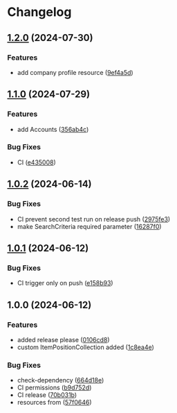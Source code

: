 # Changelog

## [1.2.0](https://github.com/gigerIT/bexio-api-client/compare/v1.1.0...v1.2.0) (2024-07-30)


### Features

* add company profile resource ([9ef4a5d](https://github.com/gigerIT/bexio-api-client/commit/9ef4a5d7897dedcd0a387d3ed1acbf5bdd14bdd6))

## [1.1.0](https://github.com/gigerIT/bexio-api-client/compare/v1.0.2...v1.1.0) (2024-07-29)


### Features

* add Accounts ([356ab4c](https://github.com/gigerIT/bexio-api-client/commit/356ab4c61208e34b4af8a89a0bab13ad77f8b361))


### Bug Fixes

* CI ([e435008](https://github.com/gigerIT/bexio-api-client/commit/e4350083c559d7d28a83cb5c18e8448256aeac52))

## [1.0.2](https://github.com/gigerIT/bexio-api-client/compare/v1.0.1...v1.0.2) (2024-06-14)


### Bug Fixes

* CI prevent second test run on release push ([2975fe3](https://github.com/gigerIT/bexio-api-client/commit/2975fe34abb151ad2c14465f6197a35a59cae48c))
* make SearchCriteria required parameter ([16287f0](https://github.com/gigerIT/bexio-api-client/commit/16287f09d7f8ca727906b6f9590bbc3f858baf85))

## [1.0.1](https://github.com/gigerIT/bexio-api-client/compare/v1.0.0...v1.0.1) (2024-06-12)


### Bug Fixes

* CI trigger only on push ([e158b93](https://github.com/gigerIT/bexio-api-client/commit/e158b93276cd98d3641b2c620d804701074eea8d))

## 1.0.0 (2024-06-12)


### Features

* added release please ([0106cd8](https://github.com/gigerIT/bexio-api-client/commit/0106cd8c8c715f92691e3241cf38975a495ad942))
* custom ItemPositionCollection added ([1c8ea4e](https://github.com/gigerIT/bexio-api-client/commit/1c8ea4ed1c0a615abb97aa9aa57652df80edf244))


### Bug Fixes

* check-dependency ([664d18e](https://github.com/gigerIT/bexio-api-client/commit/664d18e335f58c0f4dcc55e8f22fc6cd7af05dd6))
* CI permissions ([b9d752d](https://github.com/gigerIT/bexio-api-client/commit/b9d752d833d9a38b26e90cd3c1cbc3fd93d071b3))
* CI release ([70b031b](https://github.com/gigerIT/bexio-api-client/commit/70b031b217c104dee1dfa125da3097c69a5ad820))
* resources from ([57f0646](https://github.com/gigerIT/bexio-api-client/commit/57f0646685fb0130856bd6571e75aa82cc51599a))
